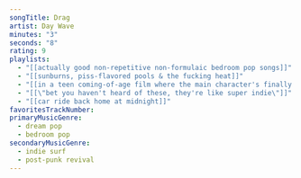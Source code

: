 ```yaml
---
songTitle: Drag
artist: Day Wave
minutes: "3"
seconds: "8"
rating: 9
playlists:
  - "[[actually good non-repetitive non-formulaic bedroom pop songs]]"
  - "[[sunburns, piss-flavored pools & the fucking heat]]"
  - "[[in a teen coming-of-age film where the main character's finally ready for the next chapter]]"
  - "[[\"bet you haven't heard of these, they're like super indie\"]]"
  - "[[car ride back home at midnight]]"
favoritesTrackNumber:
primaryMusicGenre:
  - dream pop
  - bedroom pop
secondaryMusicGenre:
  - indie surf
  - post-punk revival
---
```

